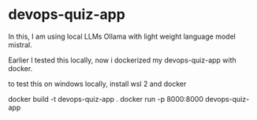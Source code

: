 # devops-quiz-app

In this, I am using local LLMs Ollama with light weight language model mistral.

Earlier I tested this locally, now i dockerized my devops-quiz-app with docker.

to test this on windows locally, install wsl 2 and docker


docker build -t devops-quiz-app .
docker run -p 8000:8000 devops-quiz-app
